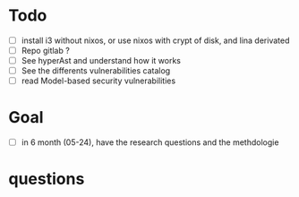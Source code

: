# Todo

- [ ] install i3 without nixos, or use nixos with crypt of disk, and lina derivated
- [ ] Repo gitlab ?
- [ ] See hyperAst and understand how it works
- [ ] See the differents vulnerabilities catalog
- [ ] read Model-based security vulnerabilities

# Goal

- [ ] in 6 month (05-24), have the research questions and the methdologie

# questions